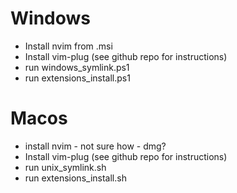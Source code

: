 # Windows
* Install nvim from .msi
* Install vim-plug (see github repo for instructions)
* run windows_symlink.ps1
* run extensions_install.ps1


# Macos
* install nvim - not sure how - dmg?
* Install vim-plug (see github repo for instructions)
* run unix_symlink.sh
* run extensions_install.sh
